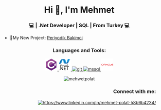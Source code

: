 <h1 align="center">Hi 👋, I'm Mehmet</h1>
<h3 align="center">💻 | .Net Developer | SQL | From Turkey 💻</h3>



- 🔭My New Project: [Periyodik Bakimci](https://github.com/mehwetpolat/periyodikbakimci)

<h3 align="center">Languages and Tools:</h3>
<p align="center"> <a href="https://www.w3schools.com/cs/" target="_blank" rel="noreferrer"> <img src="https://raw.githubusercontent.com/devicons/devicon/master/icons/csharp/csharp-original.svg" alt="csharp" width="40" height="40"/> </a> <a href="https://dotnet.microsoft.com/" target="_blank" rel="noreferrer"> <img src="https://raw.githubusercontent.com/devicons/devicon/master/icons/dot-net/dot-net-original-wordmark.svg" alt="dotnet" width="40" height="40"/> </a> <a href="https://git-scm.com/" target="_blank" rel="noreferrer"> <img src="https://www.vectorlogo.zone/logos/git-scm/git-scm-icon.svg" alt="git" width="40" height="40"/> </a> <a href="https://www.microsoft.com/en-us/sql-server" target="_blank" rel="noreferrer"> <img src="https://www.svgrepo.com/show/303229/microsoft-sql-server-logo.svg" alt="mssql" width="40" height="40"/> </a> <a href="https://www.oracle.com/" target="_blank" rel="noreferrer"> <img src="https://raw.githubusercontent.com/devicons/devicon/master/icons/oracle/oracle-original.svg" alt="oracle" width="40" height="40"/> </a> </p>





<div align="center"> 
<p><img align="center" src="https://github-readme-stats.vercel.app/api/top-langs?username=mehwetpolat&show_icons=true&locale=en&layout=compact" alt="mehwetpolat" /></p>
</a>
</div>




<h3 align="right">Connect with me:</h3>
<p align="right">
<a href="https://www.linkedin.com/in/mehmet-polat-58b6b4234/" target="blank"><img align="center" src="https://raw.githubusercontent.com/rahuldkjain/github-profile-readme-generator/master/src/images/icons/Social/linked-in-alt.svg" alt="https://www.linkedin.com/in/mehmet-polat-58b6b4234/" height="30" width="40" /></a>
</p>
